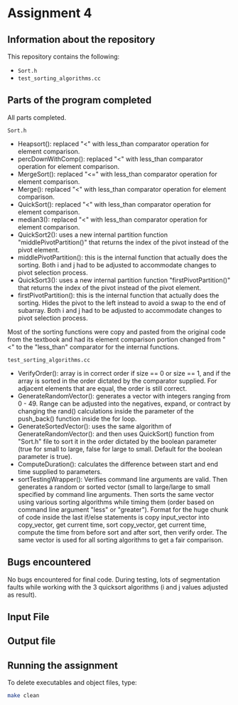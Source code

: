 # Assignment 4

## Information about the repository

This repository contains the following:
- `Sort.h`
- `test_sorting_algorithms.cc`

## Parts of the program completed

All parts completed.

`Sort.h`
- Heapsort(): replaced "<" with less_than comparator operation for element comparison.
- percDownWithComp(): replaced "<" with less_than comparator operation for element comparison.
- MergeSort(): replaced "<=" with less_than comparator operation for element comparison.
- Merge(): replaced "<" with less_than comparator operation for element comparison.
- QuickSort(): replaced "<" with less_than comparator operation for element comparison.
- median3(): replaced "<" with less_than comparator operation for element comparison.
- QuickSort2(): uses a new internal partition function "middlePivotPartition()" that returns the index of the pivot instead of the pivot element.
- middlePivotPartition(): this is the internal function that actually does the sorting. Both i and j had to be adjusted to accommodate changes to pivot selection process.
- QuickSort3(): uses a new internal partition function "firstPivotPartition()" that returns the index of the pivot instead of the pivot element.
- firstPivotPartition(): this is the internal function that actually does the sorting. Hides the pivot to the left instead to avoid a swap to the end of subarray. Both i and j had to be adjusted to accommodate changes to pivot selection process.

Most of the sorting functions were copy and pasted from the original code from the textbook and had its element comparison portion changed from "<" to the "less_than" comparator for the internal functions.

`test_sorting_algorithms.cc`
- VerifyOrder(): array is in correct order if size == 0 or size == 1, and if the array is sorted in the order dictated by the comparator supplied. For adjacent elements that are equal, the order is still correct.
- GenerateRandomVector(): generates a vector with integers ranging from 0 - 49. Range can be adjusted into the negatives, expand, or contract by changing the rand() calculations inside the parameter of the push_back() function inside the for loop.
- GenerateSortedVector(): uses the same algorithm of GenerateRandomVector(): and then uses QuickSort() function from "Sort.h" file to sort it in the order dictated by the boolean parameter (true for small to large, false for large to small. Default for the boolean parameter is true).
- ComputeDuration(): calculates the difference between start and end time supplied to parameters.
- sortTestingWrapper(): Verifies command line arguments are valid. Then generates a random or sorted vector (small to large/large to small specified by command line arguments. Then sorts the same vector using various sorting algorithms while timing them (order based on command line argument "less" or "greater"). Format for the huge chunk of code inside the last if/else statements is copy input_vector into copy_vector, get current time, sort copy_vector, get current time, compute the time from before sort and after sort, then verify order. The same vector is used for all sorting algorithms to get a fair comparison.

## Bugs encountered

No bugs encountered for final code. During testing, lots of segmentation faults while working with the 3 quicksort algorithms (i and j values adjusted as result).

## Input File

## Output file

## Running the assignment

To delete executables and object files, type:

```bash
make clean
```
